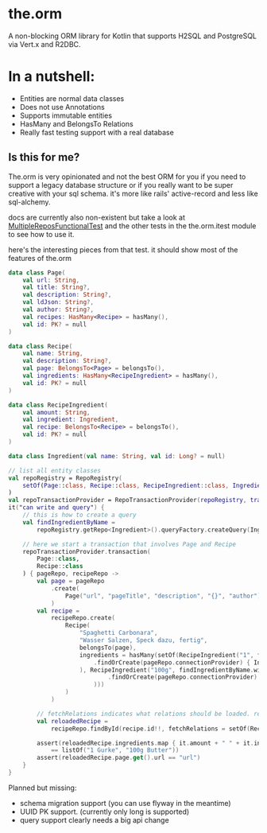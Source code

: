 # the.orm

A non-blocking ORM library for Kotlin that supports H2SQL and PostgreSQL via Vert.x and R2DBC.

# In a nutshell:
* Entities are normal data classes
* Does not use Annotations
* Supports immutable entities
* HasMany and BelongsTo Relations
* Really fast testing support with a real database

## Is this for me?

The.orm is very opinionated and not the best ORM for you if you
need to support a legacy database structure or if you really want to be super creative with your sql schema.
it's more like rails' active-record and less like sql-alchemy.


docs are currently also non-existent but take a look at [MultipleReposFunctionalTest](the.orm.itest/src/test/kotlin/io/the/orm/test/functional/MultipleReposFunctionalTest.kt)
and the other tests in the the.orm.itest module to see how to use it.

here's the interesting pieces from that test. it should show most of the features of the.orm
```kotlin
data class Page(
    val url: String,
    val title: String?,
    val description: String?,
    val ldJson: String?,
    val author: String?,
    val recipes: HasMany<Recipe> = hasMany(),
    val id: PK? = null
)

data class Recipe(
    val name: String,
    val description: String?,
    val page: BelongsTo<Page> = belongsTo(),
    val ingredients: HasMany<RecipeIngredient> = hasMany(),
    val id: PK? = null
)

data class RecipeIngredient(
    val amount: String,
    val ingredient: Ingredient,
    val recipe: BelongsTo<Recipe> = belongsTo(),
    val id: PK? = null
)

data class Ingredient(val name: String, val id: Long? = null)

// list all entity classes
val repoRegistry = RepoRegistry(
    setOf(Page::class, Recipe::class, RecipeIngredient::class, Ingredient::class)
)
val repoTransactionProvider = RepoTransactionProvider(repoRegistry, transactionProvider)
it("can write and query") {
    // this is how to create a query
    val findIngredientByName =
        repoRegistry.getRepo<Ingredient>().queryFactory.createQuery(Ingredient::name.isEqualTo())

    // here we start a transaction that involves Page and Recipe
    repoTransactionProvider.transaction(
        Page::class,
        Recipe::class
    ) { pageRepo, recipeRepo ->
        val page = pageRepo
            .create(
                Page("url", "pageTitle", "description", "{}", "author")
            )
        val recipe =
            recipeRepo.create(
                Recipe(
                    "Spaghetti Carbonara",
                    "Wasser Salzen, Speck dazu, fertig",
                    belongsTo(page),
                    ingredients = hasMany(setOf(RecipeIngredient("1", findIngredientByName.with("Gurke")
                        .findOrCreate(pageRepo.connectionProvider) { Ingredient("Gurke") }
                    ), RecipeIngredient("100g", findIngredientByName.with("Butter")
                            .findOrCreate(pageRepo.connectionProvider) { Ingredient("Butter") }
                        )))
                )
            )

        // fetchRelations indicates what relations should be loaded. relations are never loaded lazy
        val reloadedRecipe =
            recipeRepo.findById(recipe.id!!, fetchRelations = setOf(Recipe::ingredients, Recipe::page))

        assert(reloadedRecipe.ingredients.map { it.amount + " " + it.ingredient.name }
            == listOf("1 Gurke", "100g Butter"))
        assert(reloadedRecipe.page.get().url == "url")
    }
}

```

Planned but missing:
* schema migration support (you can use flyway in the meantime)
* UUID PK support. (currently only long is supported)
* query support clearly needs a big api change
